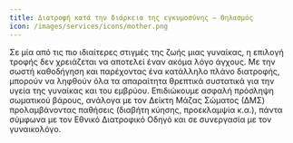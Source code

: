 ```yaml
---
title: Διατροφή κατά την διάρκεια της εγκυμοσύνης – Θηλασμός
icon: /images/services/icons/mother.png
---
```


Σε μία από τις πιο ιδιαίτερες στιγμές της ζωής μιας γυναίκας, η επιλογή τροφής δεν χρειάζεται να αποτελεί έναν ακόμα λόγο άγχους.  Με την σωστή καθοδήγηση και παρέχοντας ένα κατάλληλο πλάνο διατροφής, μπορούν να ληφθούν όλα τα απαραίτητα θρεπτικά συστατικά για την υγεία της γυναίκας και του εμβρύου. Επιδιώκουμε ασφαλή πρόσληψη σωματικού βάρους, ανάλογα με τον Δείκτη Μάζας Σώματος (ΔΜΣ) προλαμβάνοντας παθήσεις (διαβήτη κύησης, προεκλαμψία κ.α.), πάντα σύμφωνα με τον Εθνικό Διατροφικό Οδηγό και σε συνεργασία με τον γυναικολόγο.